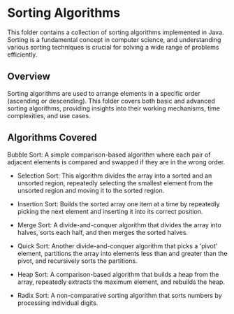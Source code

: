 
# Sorting Algorithms
This folder contains a collection of sorting algorithms implemented in Java. Sorting is a fundamental concept in computer science, and understanding various sorting techniques is crucial for solving a wide range of problems efficiently.

## Overview
Sorting algorithms are used to arrange elements in a specific order (ascending or descending). This folder covers both basic and advanced sorting algorithms, providing insights into their working mechanisms, time complexities, and use cases.

## Algorithms Covered
Bubble Sort: A simple comparison-based algorithm where each pair of adjacent elements is compared and swapped if they are in the wrong order.

- Selection Sort: This algorithm divides the array into a sorted and an unsorted region, repeatedly selecting the smallest element from the unsorted region and moving it to the sorted region.

- Insertion Sort: Builds the sorted array one item at a time by repeatedly picking the next element and inserting it into its correct position.

- Merge Sort: A divide-and-conquer algorithm that divides the array into halves, sorts each half, and then merges the sorted halves.

- Quick Sort: Another divide-and-conquer algorithm that picks a 'pivot' element, partitions the array into elements less than and greater than the pivot, and recursively sorts the partitions.

- Heap Sort: A comparison-based algorithm that builds a heap from the array, repeatedly extracts the maximum element, and rebuilds the heap.

- Radix Sort: A non-comparative sorting algorithm that sorts numbers by processing individual digits.

